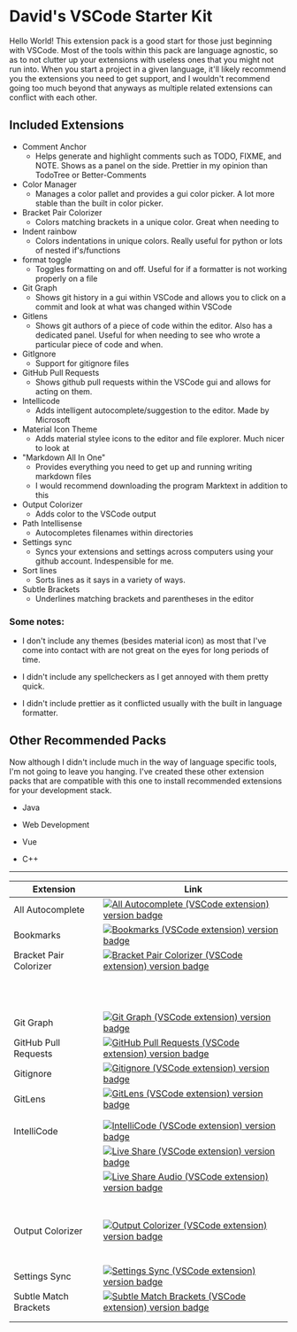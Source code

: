 # David's VSCode Starter Kit

Hello World! This extension pack is a good start for those just beginning with VSCode. Most of the tools within this pack are language agnostic, so as to not clutter up your extensions with useless ones that you might not run into. When you start a project in a given language, it'll likely recommend you the extensions you need to get support, and I wouldn't recommend going too much beyond that anyways as multiple related extensions can conflict with each other.

## Included Extensions

- Comment Anchor
  - Helps generate and highlight comments such as TODO, FIXME, and NOTE. Shows as a panel on the side. Prettier in my opinion than TodoTree or Better-Comments
- Color Manager
  - Manages a color pallet and provides a gui color picker. A lot more stable than the built in color picker.
- Bracket Pair Colorizer
  - Colors matching brackets in a unique color. Great when needing to 
- Indent rainbow
  - Colors indentations in unique colors. Really useful for python or lots of nested if's/functions
- format toggle
  - Toggles formatting on and off. Useful for if a formatter is not working properly on a file
- Git Graph
  - Shows git history in a gui within VSCode and allows you to click on a commit and look at what was changed within VSCode
- Gitlens
  - Shows git authors of a piece of code within the editor. Also has a dedicated panel. Useful for when needing to see who wrote a particular piece of code and when.
- GitIgnore
  - Support for gitignore files
- GitHub Pull Requests
  - Shows github pull requests within the VSCode gui and allows for acting on them.
- Intellicode
  - Adds intelligent autocomplete/suggestion to the editor. Made by Microsoft
- Material Icon Theme
  - Adds material stylee icons to the editor and file explorer. Much nicer to look at
- "Markdown All In One"
  - Provides everything you need to get up and running writing markdown files
  - I would recommend downloading the program Marktext in addition to this
- Output Colorizer
  - Adds color to the VSCode output
- Path Intellisense
  - Autocompletes filenames within directories
- Settings sync
  - Syncs your extensions and settings across computers using your github account. Indespensible for me.
- Sort lines
  - Sorts lines as it says in a variety of ways.
- Subtle Brackets
  - Underlines matching brackets and parentheses in the editor

### Some notes:

- I don't include any themes (besides material icon) as most that I've come into contact with are not great on the eyes for long periods of time.

- I didn't include any spellcheckers as I get annoyed with them pretty quick.

- I didn't include prettier as it conflicted usually with the built in language formatter.

## Other Recommended Packs

Now although I didn't include much in the way of language specific tools, I'm not going to leave you hanging. I've created these other extension packs that are compatible with this one to install recommended extensions for your development stack.

- Java

- Web Development

- Vue

- C++



---

| Extension              | Link                                                                                                                                                                                                                                                                                                          |
| ---------------------- | ------------------------------------------------------------------------------------------------------------------------------------------------------------------------------------------------------------------------------------------------------------------------------------------------------------- |
| All Autocomplete       | [![All Autocomplete (VSCode extension) version badge](https://vsmarketplacebadge.apphb.com/version-short/Atishay-Jain.All-Autocomplete.svg?color=blue&style=?style=for-the-badge&logo=visual-studio-code)](https://marketplace.visualstudio.com/items?itemName=Atishay-Jain.All-Autocomplete)                 |
| Bookmarks              | [![Bookmarks (VSCode extension) version badge](https://vsmarketplacebadge.apphb.com/version-short/alefragnani.Bookmarks.svg?color=blue&style=?style=for-the-badge&logo=visual-studio-code)](https://marketplace.visualstudio.com/items?itemName=alefragnani.Bookmarks)                                        |
| Bracket Pair Colorizer | [![Bracket Pair Colorizer (VSCode extension) version badge](https://vsmarketplacebadge.apphb.com/version-short/CoenraadS.bracket-pair-colorizer-2.svg?color=blue&style=?style=for-the-badge&logo=visual-studio-code)](https://marketplace.visualstudio.com/items?itemName=CoenraadS.bracket-pair-colorizer-2) |
|                        |                                                                                                                                                                                                                                                                                                               |
|                        |                                                                                                                                                                                                                                                                                                               |
|                        |                                                                                                                                                                                                                                                                                                               |
|                        |                                                                                                                                                                                                                                                                                                               |
|                        |                                                                                                                                                                                                                                                                                                               |
|                        |                                                                                                                                                                                                                                                                                                               |
|                        |                                                                                                                                                                                                                                                                                                               |
|                        |                                                                                                                                                                                                                                                                                                               |
|                        |                                                                                                                                                                                                                                                                                                               |
|                        |                                                                                                                                                                                                                                                                                                               |
|                        |                                                                                                                                                                                                                                                                                                               |
| Git Graph              | [![Git Graph (VSCode extension) version badge](https://vsmarketplacebadge.apphb.com/version-short/mhutchie.git-graph.svg?color=blue&style=?style=for-the-badge&logo=visual-studio-code)](https://marketplace.visualstudio.com/items?itemName=mhutchie.git-graph)                                              |
| GitHub Pull Requests   | [![GitHub Pull Requests (VSCode extension) version badge](https://vsmarketplacebadge.apphb.com/version-short/GitHub.vscode-pull-request-github.svg?color=blue&style=?style=for-the-badge&logo=visual-studio-code)](https://marketplace.visualstudio.com/items?itemName=GitHub.vscode-pull-request-github)     |
| Gitignore              | [![Gitignore (VSCode extension) version badge](https://vsmarketplacebadge.apphb.com/version-short/codezombiech.gitignore.svg?color=blue&style=?style=for-the-badge&logo=visual-studio-code)](https://marketplace.visualstudio.com/items?itemName=codezombiech.gitignore)                                      |
| GitLens                | [![GitLens (VSCode extension) version badge](https://vsmarketplacebadge.apphb.com/version-short/eamodio.gitlens.svg?color=blue&style=?style=for-the-badge&logo=visual-studio-code)](https://marketplace.visualstudio.com/items?itemName=eamodio.gitlens)                                                      |
|                        |                                                                                                                                                                                                                                                                                                               |
|                        |                                                                                                                                                                                                                                                                                                               |
| IntelliCode            | [![IntelliCode (VSCode extension) version badge](https://vsmarketplacebadge.apphb.com/version-short/VisualStudioExptTeam.vscodeintellicode.svg?color=blue&style=?style=for-the-badge&logo=visual-studio-code)](https://marketplace.visualstudio.com/items?itemName=VisualStudioExptTeam.vscodeintellicode)    |
|                        | [![Live Share (VSCode extension) version badge](https://vsmarketplacebadge.apphb.com/version-short/ms-vsliveshare.vsliveshare.svg?color=blue&style=?style=for-the-badge&logo=visual-studio-code)](https://marketplace.visualstudio.com/items?itemName=ms-vsliveshare.vsliveshare)                             |
|                        | [![Live Share Audio (VSCode extension) version badge](https://vsmarketplacebadge.apphb.com/version-short/ms-vsliveshare.vsliveshare-audio.svg?color=blue&style=?style=for-the-badge&logo=visual-studio-code)](https://marketplace.visualstudio.com/items?itemName=ms-vsliveshare.vsliveshare-audio)           |
|                        |                                                                                                                                                                                                                                                                                                               |
|                        |                                                                                                                                                                                                                                                                                                               |
|                        |                                                                                                                                                                                                                                                                                                               |
|                        |                                                                                                                                                                                                                                                                                                               |
|                        |                                                                                                                                                                                                                                                                                                               |
|                        |                                                                                                                                                                                                                                                                                                               |
|                        |                                                                                                                                                                                                                                                                                                               |
| Output Colorizer       | [![Output Colorizer (VSCode extension) version badge](https://vsmarketplacebadge.apphb.com/version-short/IBM.output-colorizer.svg?color=blue&style=?style=for-the-badge&logo=visual-studio-code)](https://marketplace.visualstudio.com/items?itemName=IBM.output-colorizer)                                   |
|                        |                                                                                                                                                                                                                                                                                                               |
|                        |                                                                                                                                                                                                                                                                                                               |
|                        |                                                                                                                                                                                                                                                                                                               |
|                        |                                                                                                                                                                                                                                                                                                               |
|                        |                                                                                                                                                                                                                                                                                                               |
|                        |                                                                                                                                                                                                                                                                                                               |
| Settings Sync          | [![Settings Sync (VSCode extension) version badge](https://vsmarketplacebadge.apphb.com/version-short/Shan.code-settings-sync.svg?color=blue&style=?style=for-the-badge&logo=visual-studio-code)](https://marketplace.visualstudio.com/items?itemName=Shan.code-settings-sync)                                |
| Subtle Match Brackets  | [![Subtle Match Brackets (VSCode extension) version badge](https://vsmarketplacebadge.apphb.com/version-short/rafamel.subtle-brackets.svg?color=blue&style=?style=for-the-badge&logo=visual-studio-code)](https://marketplace.visualstudio.com/items?itemName=rafamel.subtle-brackets)                        |
|                        |                                                                                                                                                                                                                                                                                                               |
|                        |                                                                                                                                                                                                                                                                                                               |
